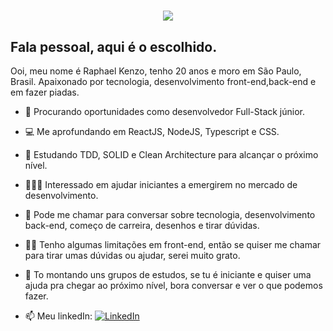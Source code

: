 <h1 align="center">
  <img src="https://media.giphy.com/media/MkX24qVzVZb5m/giphy.gif">
</h1>

<h2>Fala pessoal, aqui é o escolhido.</h2>

Ooi, meu nome é Raphael Kenzo, tenho 20 anos e moro em São Paulo, Brasil. Apaixonado por tecnologia, desenvolvimento front-end,back-end e em fazer piadas.

- 🏢 Procurando oportunidades como desenvolvedor Full-Stack júnior.
- 💻 Me aprofundando em ReactJS, NodeJS, Typescript e CSS.
- 🚀 Estudando TDD, SOLID e Clean Architecture para alcançar o próximo nível.
- 🧑‍🤝‍🧑 Interessado em ajudar iniciantes a emergirem no mercado de desenvolvimento.
- 💬 Pode me chamar para conversar sobre tecnologia, desenvolvimento back-end, começo de carreira, desenhos e tirar dúvidas.
- 🕵️‍♂️ Tenho algumas limitações em front-end, então se quiser me chamar para tirar umas dúvidas ou ajudar, serei muito grato. 
- 🚀 To montando uns grupos de estudos, se tu é iniciante e quiser uma ajuda pra chegar ao próximo nível, bora conversar e 
ver o que podemos fazer.

- 📫 Meu linkedIn:
  <a href="https://www.linkedin.com/in/raphael-kenzo-de-brito-amaro-094814171/" target="_blank">
    <img src="https://img.shields.io/badge/LinkedIn-%230077B5.svg?&style=flat-square&logo=linkedin&logoColor=white" alt="LinkedIn">
  <a>
